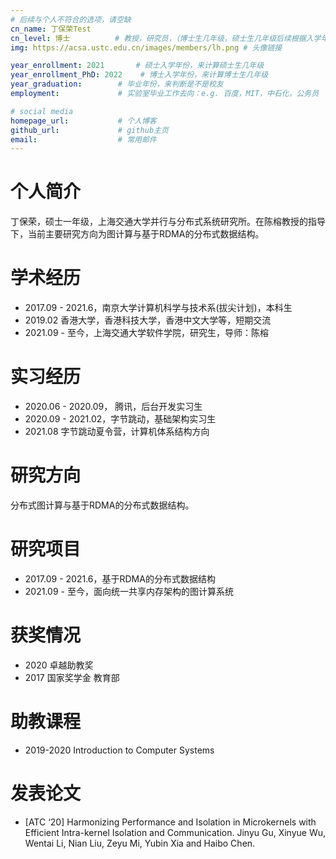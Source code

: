 ```yaml
---
# 后续与个人不符合的选项，请空缺
cn_name: 丁保荣Test
cn_level: 博士          # 教授，研究员，（博士生几年级，硕士生几年级后续根据入学年份自动计算
img: https://acsa.ustc.edu.cn/images/members/lh.png # 头像链接

year_enrollment: 2021       # 硕士入学年份，来计算硕士生几年级
year_enrollment_PhD: 2022    # 博士入学年份，来计算博士生几年级
year_graduation:        # 毕业年份，来判断是不是校友
employment:             # 实验室毕业工作去向：e.g. 百度，MIT，中石化，公务员

# social media
homepage_url:           # 个人博客
github_url:             # github主页
email:                  # 常用邮件
---
```


# 个人简介

丁保荣，硕士一年级，上海交通大学并行与分布式系统研究所。在陈榕教授的指导下，当前主要研究方向为图计算与基于RDMA的分布式数据结构。

# 学术经历

* 2017.09 - 2021.6，南京大学计算机科学与技术系(拔尖计划)，本科生
* 2019.02 香港大学，香港科技大学，香港中文大学等，短期交流
* 2021.09 - 至今，上海交通大学软件学院，研究生，导师：陈榕

# 实习经历

* 2020.06 - 2020.09， 腾讯，后台开发实习生
* 2020.09 - 2021.02，字节跳动，基础架构实习生
* 2021.08 字节跳动夏令营，计算机体系结构方向

# 研究方向

分布式图计算与基于RDMA的分布式数据结构。

# 研究项目

* 2017.09 - 2021.6，基于RDMA的分布式数据结构
* 2021.09 - 至今，面向统一共享内存架构的图计算系统

# 获奖情况

* 2020 卓越助教奖
* 2017 国家奖学金 教育部

# 助教课程

* 2019-2020 Introduction to Computer Systems

# 发表论文

* [ATC ‘20] Harmonizing Performance and Isolation in Microkernels with Efficient Intra-kernel Isolation and Communication. Jinyu Gu, Xinyue Wu, Wentai Li, Nian Liu, Zeyu Mi, Yubin Xia and Haibo Chen.
